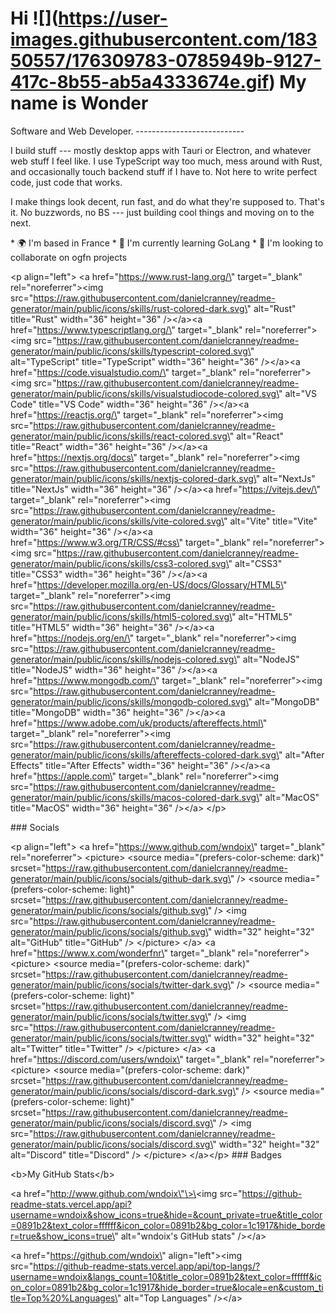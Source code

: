 Hi
\![\](https://user-images.githubusercontent.com/18350557/176309783-0785949b-9127-417c-8b55-ab5a4333674e.gif)
My name is Wonder
===============================================================================================================================

Software and Web Developer.
\-\-\-\-\-\-\-\-\-\-\-\-\-\-\-\-\-\-\-\-\-\-\-\-\-\--

I build stuff --- mostly desktop apps with Tauri or Electron, and
whatever web stuff I feel like. I use TypeScript way too much, mess
around with Rust, and occasionally touch backend stuff if I have to. Not
here to write perfect code, just code that works.

I make things look decent, run fast, and do what they\'re supposed to.
That's it. No buzzwords, no BS --- just building cool things and moving
on to the next.

\* 🌍 I\'m based in France \* 🧠 I\'m currently learning GoLang \* 👥
I\'m looking to collaborate on ogfn projects

\<p align=\"left\"\> \<a href=\"https://www.rust-lang.org/\"
target=\"\_blank\" rel=\"noreferrer\"\>\<img
src=\"https://raw.githubusercontent.com/danielcranney/readme-generator/main/public/icons/skills/rust-colored-dark.svg\"
alt=\"Rust\" title=\"Rust\" width=\"36\" height=\"36\" /\>\</a\>\<a
href=\"https://www.typescriptlang.org/\" target=\"\_blank\"
rel=\"noreferrer\"\>\<img
src=\"https://raw.githubusercontent.com/danielcranney/readme-generator/main/public/icons/skills/typescript-colored.svg\"
alt=\"TypeScript\" title=\"TypeScript\" width=\"36\" height=\"36\"
/\>\</a\>\<a href=\"https://code.visualstudio.com/\" target=\"\_blank\"
rel=\"noreferrer\"\>\<img
src=\"https://raw.githubusercontent.com/danielcranney/readme-generator/main/public/icons/skills/visualstudiocode-colored.svg\"
alt=\"VS Code\" title=\"VS Code\" width=\"36\" height=\"36\"
/\>\</a\>\<a href=\"https://reactjs.org/\" target=\"\_blank\"
rel=\"noreferrer\"\>\<img
src=\"https://raw.githubusercontent.com/danielcranney/readme-generator/main/public/icons/skills/react-colored.svg\"
alt=\"React\" title=\"React\" width=\"36\" height=\"36\" /\>\</a\>\<a
href=\"https://nextjs.org/docs\" target=\"\_blank\"
rel=\"noreferrer\"\>\<img
src=\"https://raw.githubusercontent.com/danielcranney/readme-generator/main/public/icons/skills/nextjs-colored-dark.svg\"
alt=\"NextJs\" title=\"NextJs\" width=\"36\" height=\"36\" /\>\</a\>\<a
href=\"https://vitejs.dev/\" target=\"\_blank\"
rel=\"noreferrer\"\>\<img
src=\"https://raw.githubusercontent.com/danielcranney/readme-generator/main/public/icons/skills/vite-colored.svg\"
alt=\"Vite\" title=\"Vite\" width=\"36\" height=\"36\" /\>\</a\>\<a
href=\"https://www.w3.org/TR/CSS/#css\" target=\"\_blank\"
rel=\"noreferrer\"\>\<img
src=\"https://raw.githubusercontent.com/danielcranney/readme-generator/main/public/icons/skills/css3-colored.svg\"
alt=\"CSS3\" title=\"CSS3\" width=\"36\" height=\"36\" /\>\</a\>\<a
href=\"https://developer.mozilla.org/en-US/docs/Glossary/HTML5\"
target=\"\_blank\" rel=\"noreferrer\"\>\<img
src=\"https://raw.githubusercontent.com/danielcranney/readme-generator/main/public/icons/skills/html5-colored.svg\"
alt=\"HTML5\" title=\"HTML5\" width=\"36\" height=\"36\" /\>\</a\>\<a
href=\"https://nodejs.org/en/\" target=\"\_blank\"
rel=\"noreferrer\"\>\<img
src=\"https://raw.githubusercontent.com/danielcranney/readme-generator/main/public/icons/skills/nodejs-colored.svg\"
alt=\"NodeJS\" title=\"NodeJS\" width=\"36\" height=\"36\" /\>\</a\>\<a
href=\"https://www.mongodb.com/\" target=\"\_blank\"
rel=\"noreferrer\"\>\<img
src=\"https://raw.githubusercontent.com/danielcranney/readme-generator/main/public/icons/skills/mongodb-colored.svg\"
alt=\"MongoDB\" title=\"MongoDB\" width=\"36\" height=\"36\"
/\>\</a\>\<a
href=\"https://www.adobe.com/uk/products/aftereffects.html\"
target=\"\_blank\" rel=\"noreferrer\"\>\<img
src=\"https://raw.githubusercontent.com/danielcranney/readme-generator/main/public/icons/skills/aftereffects-colored-dark.svg\"
alt=\"After Effects\" title=\"After Effects\" width=\"36\" height=\"36\"
/\>\</a\>\<a href=\"https://apple.com\" target=\"\_blank\"
rel=\"noreferrer\"\>\<img
src=\"https://raw.githubusercontent.com/danielcranney/readme-generator/main/public/icons/skills/macos-colored-dark.svg\"
alt=\"MacOS\" title=\"MacOS\" width=\"36\" height=\"36\" /\>\</a\>
\</p\>

\### Socials

\<p align=\"left\"\> \<a href=\"https://www.github.com/wndoix\"
target=\"\_blank\" rel=\"noreferrer\"\> \<picture\> \<source
media=\"(prefers-color-scheme: dark)\"
srcset=\"https://raw.githubusercontent.com/danielcranney/readme-generator/main/public/icons/socials/github-dark.svg\"
/\> \<source media=\"(prefers-color-scheme: light)\"
srcset=\"https://raw.githubusercontent.com/danielcranney/readme-generator/main/public/icons/socials/github.svg\"
/\> \<img
src=\"https://raw.githubusercontent.com/danielcranney/readme-generator/main/public/icons/socials/github.svg\"
width=\"32\" height=\"32\" alt=\"GitHub\" title=\"GitHub\" /\>
\</picture\> \</a\> \<a href=\"https://www.x.com/wonderfnr\"
target=\"\_blank\" rel=\"noreferrer\"\> \<picture\> \<source
media=\"(prefers-color-scheme: dark)\"
srcset=\"https://raw.githubusercontent.com/danielcranney/readme-generator/main/public/icons/socials/twitter-dark.svg\"
/\> \<source media=\"(prefers-color-scheme: light)\"
srcset=\"https://raw.githubusercontent.com/danielcranney/readme-generator/main/public/icons/socials/twitter.svg\"
/\> \<img
src=\"https://raw.githubusercontent.com/danielcranney/readme-generator/main/public/icons/socials/twitter.svg\"
width=\"32\" height=\"32\" alt=\"Twitter\" title=\"Twitter\" /\>
\</picture\> \</a\> \<a href=\"https://discord.com/users/wndoix\"
target=\"\_blank\" rel=\"noreferrer\"\> \<picture\> \<source
media=\"(prefers-color-scheme: dark)\"
srcset=\"https://raw.githubusercontent.com/danielcranney/readme-generator/main/public/icons/socials/discord-dark.svg\"
/\> \<source media=\"(prefers-color-scheme: light)\"
srcset=\"https://raw.githubusercontent.com/danielcranney/readme-generator/main/public/icons/socials/discord.svg\"
/\> \<img
src=\"https://raw.githubusercontent.com/danielcranney/readme-generator/main/public/icons/socials/discord.svg\"
width=\"32\" height=\"32\" alt=\"Discord\" title=\"Discord\" /\>
\</picture\> \</a\>\</p\> \### Badges

\<b\>My GitHub Stats\</b\>

\<a href=\"http://www.github.com/wndoix\"\>\<img
src=\"https://github-readme-stats.vercel.app/api?username=wndoix&show_icons=true&hide=&count_private=true&title_color=0891b2&text_color=ffffff&icon_color=0891b2&bg_color=1c1917&hide_border=true&show_icons=true\"
alt=\"wndoix\'s GitHub stats\" /\>\</a\>

\<a href=\"https://github.com/wndoix\" align=\"left\"\>\<img
src=\"https://github-readme-stats.vercel.app/api/top-langs/?username=wndoix&langs_count=10&title_color=0891b2&text_color=ffffff&icon_color=0891b2&bg_color=1c1917&hide_border=true&locale=en&custom_title=Top%20%Languages\"
alt=\"Top Languages\" /\>\</a\>
